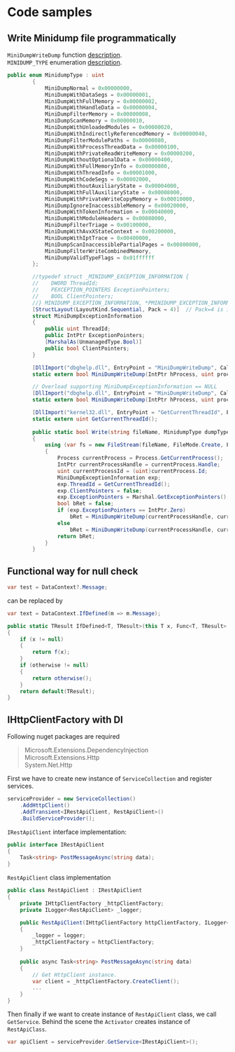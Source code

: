 # Code samples

## Write Minidump file programmatically

`MiniDumpWriteDump` function [description](https://docs.microsoft.com/en-us/windows/win32/api/minidumpapiset/nf-minidumpapiset-minidumpwritedump).  
`MINIDUMP_TYPE` enumeration [description](https://docs.microsoft.com/en-us/windows/win32/api/minidumpapiset/ne-minidumpapiset-minidump_type).

``` csharp
public enum MinidumpType : uint
		{
			MiniDumpNormal = 0x00000000,
			MiniDumpWithDataSegs = 0x00000001,
			MiniDumpWithFullMemory = 0x00000002,
			MiniDumpWithHandleData = 0x00000004,
			MiniDumpFilterMemory = 0x00000008,
			MiniDumpScanMemory = 0x00000010,
			MiniDumpWithUnloadedModules = 0x00000020,
			MiniDumpWithIndirectlyReferencedMemory = 0x00000040,
			MiniDumpFilterModulePaths = 0x00000080,
			MiniDumpWithProcessThreadData = 0x00000100,
			MiniDumpWithPrivateReadWriteMemory = 0x00000200,
			MiniDumpWithoutOptionalData = 0x00000400,
			MiniDumpWithFullMemoryInfo = 0x00000800,
			MiniDumpWithThreadInfo = 0x00001000,
			MiniDumpWithCodeSegs = 0x00002000,
			MiniDumpWithoutAuxiliaryState = 0x00004000,
			MiniDumpWithFullAuxiliaryState = 0x00008000,
			MiniDumpWithPrivateWriteCopyMemory = 0x00010000,
			MiniDumpIgnoreInaccessibleMemory = 0x00020000,
			MiniDumpWithTokenInformation = 0x00040000,
			MiniDumpWithModuleHeaders = 0x00080000,
			MiniDumpFilterTriage = 0x00100000,
			MiniDumpWithAvxXStateContext = 0x00200000,
			MiniDumpWithIptTrace = 0x00400000,
			MiniDumpScanInaccessiblePartialPages = 0x00800000,
			MiniDumpFilterWriteCombinedMemory,
			MiniDumpValidTypeFlags = 0x01ffffff
		};

		//typedef struct _MINIDUMP_EXCEPTION_INFORMATION {
		//    DWORD ThreadId;
		//    PEXCEPTION_POINTERS ExceptionPointers;
		//    BOOL ClientPointers;
		//} MINIDUMP_EXCEPTION_INFORMATION, *PMINIDUMP_EXCEPTION_INFORMATION;
		[StructLayout(LayoutKind.Sequential, Pack = 4)]  // Pack=4 is important! So it works also for x64!
		struct MiniDumpExceptionInformation
		{
			public uint ThreadId;
			public IntPtr ExceptionPointers;
			[MarshalAs(UnmanagedType.Bool)]
			public bool ClientPointers;
		}

		[DllImport("dbghelp.dll", EntryPoint = "MiniDumpWriteDump", CallingConvention = CallingConvention.StdCall, CharSet = CharSet.Unicode, ExactSpelling = true, SetLastError = true)]
		static extern bool MiniDumpWriteDump(IntPtr hProcess, uint processId, SafeHandle hFile, uint dumpType, ref MiniDumpExceptionInformation expParam, IntPtr userStreamParam, IntPtr callbackParam);

		// Overload supporting MiniDumpExceptionInformation == NULL
		[DllImport("dbghelp.dll", EntryPoint = "MiniDumpWriteDump", CallingConvention = CallingConvention.StdCall, CharSet = CharSet.Unicode, ExactSpelling = true, SetLastError = true)]
		static extern bool MiniDumpWriteDump(IntPtr hProcess, uint processId, SafeHandle hFile, uint dumpType, IntPtr expParam, IntPtr userStreamParam, IntPtr callbackParam);

		[DllImport("kernel32.dll", EntryPoint = "GetCurrentThreadId", ExactSpelling = true)]
		static extern uint GetCurrentThreadId();
		
		public static bool Write(string fileName, MinidumpType dumpType)
		{
			using (var fs = new FileStream(fileName, FileMode.Create, FileAccess.Write, FileShare.None))
			{
				Process currentProcess = Process.GetCurrentProcess();
				IntPtr currentProcessHandle = currentProcess.Handle;
				uint currentProcessId = (uint)currentProcess.Id;
				MiniDumpExceptionInformation exp;
				exp.ThreadId = GetCurrentThreadId();
				exp.ClientPointers = false;
				exp.ExceptionPointers = Marshal.GetExceptionPointers();
				bool bRet = false;
				if (exp.ExceptionPointers == IntPtr.Zero)
					bRet = MiniDumpWriteDump(currentProcessHandle, currentProcessId, fs.SafeFileHandle, (uint)dumpType, IntPtr.Zero, IntPtr.Zero, IntPtr.Zero);
				else
					bRet = MiniDumpWriteDump(currentProcessHandle, currentProcessId, fs.SafeFileHandle, (uint)dumpType, ref exp, IntPtr.Zero, IntPtr.Zero);
				return bRet;
			}
		}
```

## Functional way for null check
``` csharp
var test = DataContext?.Message;
```
can be replaced by

``` csharp
var text = DataContext.IfDefined(m => m.Message);
```
``` csharp
public static TResult IfDefined<T, TResult>(this T x, Func<T, TResult> f, Func<TResult> otherwise = null)
{
    if (x != null)
    {
        return f(x);
    }
    if (otherwise != null)
    {
        return otherwise();
    }
    return default(TResult);
}
```

## IHttpClientFactory with DI

Following nuget packages are required
> Microsoft.Extensions.DependencyInjection  
> Microsoft.Extensions.Http  
> System.Net.Http  

First we have to create new instance of `ServiceCollection` and register services.

``` csharp
serviceProvider = new ServiceCollection()
	.AddHttpClient()
	.AddTransient<IRestApiClient, RestApiClient>()
	.BuildServiceProvider();
```

`IRestApiClient` interface implementation:
``` csharp
public interface IRestApiClient
{
	Task<string> PostMessageAsync(string data);
}
```

`RestApiClient` class implementation

``` csharp
public class RestApiClient : IRestApiClient
{
    private IHttpClientFactory _httpClientFactory;    
    private ILogger<RestApiClient> _logger;

    public RestApiClient(IHttpClientFactory httpClientFactory, ILogger<RestApiClient> logger)
    {
        _logger = logger;
        _httpClientFactory = httpClientFactory;
    }
    
    public async Task<string> PostMessageAsync(string data)
    {
		// Get HttpClient instance.
        var client = _httpClientFactory.CreateClient();
		...
    }
}
```

Then finally if we want to create instance of `RestApiClient` class, we call `GetService`. Behind the scene the `Activator` creates instance of `RestApiClass`.

``` csharp
var apiClient = serviceProvider.GetService<IRestApiClient>();
```
